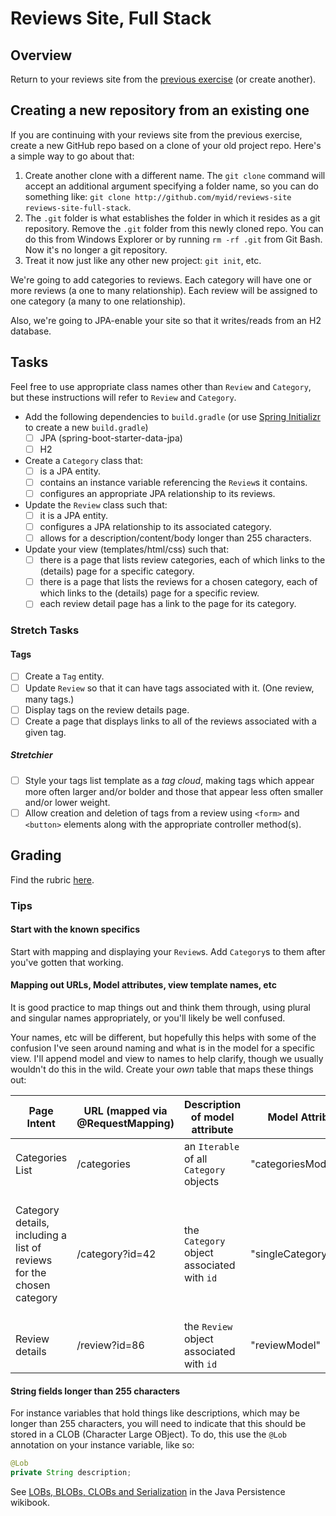 # Reviews Site, Full Stack

## Overview

Return to your reviews site from the [previous exercise](../reviews-site) (or create another).


## Creating a new repository from an existing one

If you are continuing with your reviews site from the previous exercise, create a new GitHub repo based on a clone of your old project repo. Here's a simple way to go about that:

1. Create another clone with a different name. The `git clone` command will accept an additional argument specifying a folder name, so you can do something like: `git clone http://github.com/myid/reviews-site reviews-site-full-stack`.
1. The `.git` folder is what establishes the folder in which it resides as a git repository. Remove the `.git` folder from this newly cloned repo. You can do this from Windows Explorer or by running `rm -rf .git` from Git Bash. Now it's no longer a git repository.
1. Treat it now just like any other new project: `git init`, etc.

We're going to add categories to reviews. Each category will have one or more reviews (a one to many relationship). Each review will be assigned to one category (a many to one relationship).

Also, we're going to JPA-enable your site so that it writes/reads from an H2 database.


## Tasks

Feel free to use appropriate class names other than `Review` and `Category`, but these instructions will refer to `Review` and `Category`.

- Add the following dependencies to `build.gradle` (or use [Spring Initializr](https://start.spring.io/) to create a new `build.gradle`)
    - [ ] JPA (spring-boot-starter-data-jpa)
    - [ ] H2
- Create a `Category` class that:
    - [ ] is a JPA entity.
    - [ ] contains an instance variable referencing the `Review`s it contains.
    - [ ] configures an appropriate JPA relationship to its reviews.
- Update the `Review` class such that:
    - [ ] it is a JPA entity.
    - [ ] configures a JPA relationship to its associated category.
    - [ ] allows for a description/content/body longer than 255 characters.
- Update your view (templates/html/css) such that:
    - [ ] there is a page that lists review categories, each of which links to the (details) page for a specific category.
    - [ ] there is a page that lists the reviews for a chosen category, each of which links to the (details) page for a specific review.
    - [ ] each review detail page has a link to the page for its category.

### Stretch Tasks

#### Tags

- [ ] Create a `Tag` entity.
- [ ] Update `Review` so that it can have tags associated with it. (One review, many tags.)
- [ ] Display tags on the review details page.
- [ ] Create a page that displays links to all of the reviews associated with a given tag.

##### Stretchier

- [ ] Style your tags list template as a *tag cloud*, making tags which appear more often larger and/or bolder and those that appear less often smaller and/or lower weight.
- [ ] Allow creation and deletion of tags from a review using `<form>` and `<button>` elements along with the appropriate controller method(s).

## Grading

Find the rubric [here](./rubric.md).

### Tips

#### Start with the known specifics

Start with mapping and displaying your `Review`s. Add `Category`s to them after you've gotten that working.

#### Mapping out URLs, Model attributes, view template names, etc

It is good practice to map things out and think them through, using plural and singular names appropriately, or you'll likely be well confused.

Your names, etc will be different, but hopefully this helps with some of the confusion I've seen around naming and what is in the model for a specific view. I'll append model and view to names to help clarify, though we usually wouldn't do this in the wild. Create your *own* table that maps these things out:

|Page Intent    |URL (mapped via @RequestMapping)   |Description of model attribute             |Model Attribute    |Retrieved via  |View will display  |View Template name
|-----------    |--------------------------------   |------------------------------             |---------------    |-------------  |------------------ |------------------
|Categories List|/categories                        |an `Iterable` of all `Category` objects    |"categoriesModel"  |repo `findAll` |list of categories |"categoriesView"
|Category details, including a list of reviews for the chosen category|/category?id=42|the `Category` object associated with `id`|"singleCategoryModel"|repo `findOne`|category detail and list of reviews for that category, each of which links to a review|"singleCategoryView"
|Review details |/review?id=86                      |the `Review` object associated with `id`   |"reviewModel"      |repo `findOne` |review details     |"reviewView"

#### String fields longer than 255 characters

For instance variables that hold things like descriptions, which may be longer than 255 characters, you will need to indicate that this should be stored in a CLOB (Character Large OBject). To do, this use the `@Lob` annotation on your instance variable, like so:

```java
@Lob
private String description;
```

See [LOBs, BLOBs, CLOBs and Serialization](https://en.wikibooks.org/wiki/Java_Persistence/Basic_Attributes#LOBs.2C_BLOBs.2C_CLOBs_and_Serialization) in the Java Persistence wikibook.

